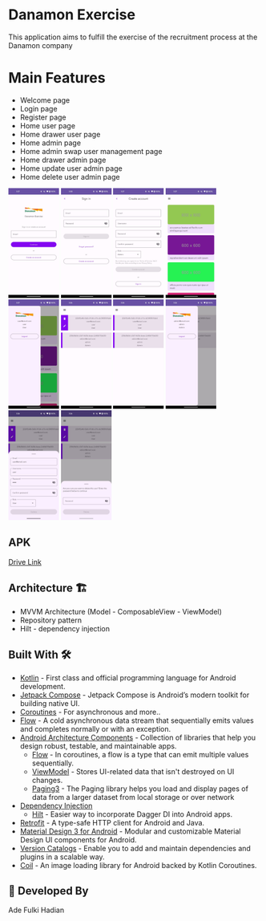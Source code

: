 # Danamon Exercise
This application aims to fulfill the exercise of the recruitment process at the Danamon company

# Main Features
- Welcome page
- Login page
- Register page
- Home user page
- Home drawer user page
- Home admin page
- Home admin swap user management page
- Home drawer admin page
- Home update user admin page
- Home delete user admin page

<p float="left">
  <img width="20%" height="20%" src="https://github.com/adefulki/danamon-exercise/blob/main/screenshots/welcome.jpg" />
  <img width="20%" height="20%" src="https://github.com/adefulki/danamon-exercise/blob/main/screenshots/login.jpg" />
  <img width="20%" height="20%" src="https://github.com/adefulki/danamon-exercise/blob/main/screenshots/register.jpg" />
  <img width="20%" height="20%" src="https://github.com/adefulki/danamon-exercise/blob/main/screenshots/home-user.jpg" />
  <img width="20%" height="20%" src="https://github.com/adefulki/danamon-exercise/blob/main/screenshots/drawer-user.jpg" />
  <img width="20%" height="20%" src="https://github.com/adefulki/danamon-exercise/blob/main/screenshots/home-admin.jpg" />
  <img width="20%" height="20%" src="https://github.com/adefulki/danamon-exercise/blob/main/screenshots/home-admin-2.jpg" />
  <img width="20%" height="20%" src="https://github.com/adefulki/danamon-exercise/blob/main/screenshots/drawer-admin.jpg" />
  <img width="20%" height="20%" src="https://github.com/adefulki/danamon-exercise/blob/main/screenshots/update-admin.jpg" />
  <img width="20%" height="20%" src="https://github.com/adefulki/danamon-exercise/blob/main/screenshots/delete-admin.jpg" />
</p>

## APK
[Drive Link](https://drive.google.com/file/d/1zKxe1phvvUTsKBPM7InqRS9VrW3g2eQ-/view?usp=sharing)

## Architecture 🏗️
  - MVVM Architecture (Model - ComposableView - ViewModel)
  - Repository pattern
  - Hilt - dependency injection

## Built With 🛠
- [Kotlin](https://kotlinlang.org/) - First class and official programming language for Android development.
- [Jetpack Compose](https://developer.android.com/jetpack/compose) - Jetpack Compose is Android’s modern toolkit for building native UI.
- [Coroutines](https://kotlinlang.org/docs/reference/coroutines-overview.html) - For asynchronous and more..
- [Flow](https://kotlin.github.io/kotlinx.coroutines/kotlinx-coroutines-core/kotlinx.coroutines.flow/-flow/) - A cold asynchronous data stream that sequentially emits values and completes normally or with an exception.
- [Android Architecture Components](https://developer.android.com/topic/libraries/architecture) - Collection of libraries that help you design robust, testable, and maintainable apps.
  - [Flow](https://developer.android.com/kotlin/flow) - In coroutines, a flow is a type that can emit multiple values sequentially.
  - [ViewModel](https://developer.android.com/topic/libraries/architecture/viewmodel) - Stores UI-related data that isn't destroyed on UI changes.
  - [Paging3](https://developer.android.com/topic/libraries/architecture/paging/v3-overview) - The Paging library helps you load and display pages of data from a larger dataset from local storage or over network
- [Dependency Injection](https://developer.android.com/training/dependency-injection)
  - [Hilt](https://dagger.dev/hilt) - Easier way to incorporate Dagger DI into Android apps.
- [Retrofit](https://square.github.io/retrofit/) - A type-safe HTTP client for Android and Java.
- [Material Design 3 for Android](https://developer.android.com/jetpack/compose/designsystems/material3) - Modular and customizable Material Design UI components for Android.
- [Version Catalogs](https://developer.android.com/build/migrate-to-catalogs) - Enable you to add and maintain dependencies and plugins in a scalable way.
- [Coil](https://coil-kt.github.io/coil/) - An image loading library for Android backed by Kotlin Coroutines.

## 👨 Developed By
Ade Fulki Hadian
